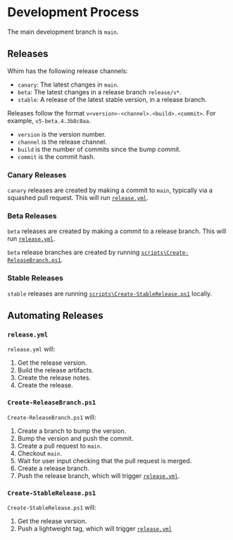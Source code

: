# Development Process

The main development branch is `main`.

## Releases

Whim has the following release channels:

- `canary`: The latest changes in `main`.
- `beta`: The latest changes in a release branch `release/v*`.
- `stable`: A release of the latest stable version, in a release branch.

Releases follow the format `v<version>-<channel>.<build>.<commit>`. For example, `v5-beta.4.3b8c8aa`.

- `version` is the version number.
- `channel` is the release channel.
- `build` is the number of commits since the bump commit.
- `commit` is the commit hash.

### Canary Releases

`canary` releases are created by making a commit to `main`, typically via a squashed pull request. This will run [`release.yml`](#releaseyml).

### Beta Releases

`beta` releases are created by making a commit to a release branch. This will run [`release.yml`](#releaseyml).

`beta` release branches are created by running [`scripts\Create-ReleaseBranch.ps1`](#create-releasebranchps1).

### Stable Releases

`stable` releases are running [`scripts\Create-StableRelease.ps1`](#create-stablereleaseps1) locally.

## Automating Releases

### `release.yml`

`release.yml` will:

1. Get the release version.
2. Build the release artifacts.
3. Create the release notes.
4. Create the release.

### `Create-ReleaseBranch.ps1`

`Create-ReleaseBranch.ps1` will:

1. Create a branch to bump the version.
2. Bump the version and push the commit.
3. Create a pull request to `main`.
4. Checkout `main`.
5. Wait for user input checking that the pull request is merged.
6. Create a release branch.
7. Push the release branch, which will trigger [`release.yml`](#releaseyml).

### `Create-StableRelease.ps1`

`Create-StableRelease.ps1` will:

1. Get the release version.
2. Push a lightweight tag, which will trigger [`release.yml`](#releaseyml)
